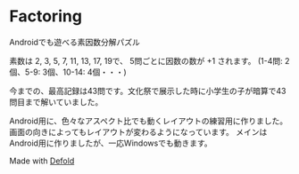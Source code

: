 # Factoring
Androidでも遊べる素因数分解パズル

素数は 2, 3, 5, 7, 11, 13, 17, 19で、
5問ごとに因数の数が +1 されます。
(1-4問: 2個、5-9: 3個、10-14: 4個・・・)

今までの、最高記録は43問です。文化祭で展示した時に小学生の子が暗算で43問目まで解いていました。


Android用に、色々なアスペクト比でも動くレイアウトの練習用に作りました。画面の向きによってもレイアウトが変わるようになっています。
メインはAndroid用に作りましたが、一応Windowsでも動きます。

Made with [Defold](https://defold.com/)
